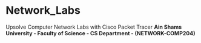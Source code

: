 # Network_Labs
Upsolve Computer Network Labs with Cisco Packet Tracer
**Ain Shams University - Faculty of Science - CS Department - (NETWORK-COMP204)**

